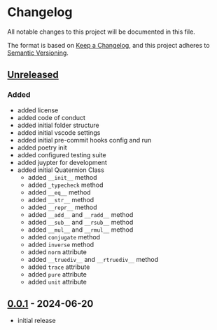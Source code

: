 # Changelog

All notable changes to this project will be documented in this file.

The format is based on [Keep a Changelog],
and this project adheres to [Semantic Versioning].

## [Unreleased]

### Added

- added license
- added code of conduct
- added initial folder structure
- added initial vscode settings
- added initial pre-commit hooks config and run
- added poetry init
- added configured testing suite
- added juypter for development
- added initial Quaternion Class
  - added `__init__` method
  - added `_typecheck` method
  - added `__eq__` method
  - added `__str__` method
  - added `__repr__` method
  - added `__add__` and `__radd__` method
  - added `__sub__` and `__rsub__` method
  - added `__mul__` and `__rmul__` method
  - added `conjugate` method
  - added `inverse` method
  - added `norm` attribute
  - added `__truediv__` and `__rtruediv__` method
  - added `trace` attribute
  - added `pure` attribute
  - added `unit` attribute

## [0.0.1] - 2024-06-20

- initial release

<!-- Links -->
[keep a changelog]: https://keepachangelog.com/en/1.0.0/
[semantic versioning]: https://semver.org/spec/v2.0.0.html

<!-- Versions -->
[unreleased]: https://github.com/Author/Repository/compare/v0.0.2...HEAD
[0.0.1]: https://github.com/Author/Repository/releases/tag/v0.0.1
